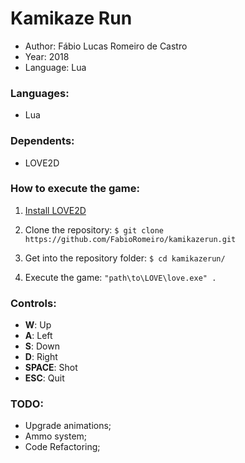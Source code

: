 # Kamikaze Run
- Author: Fábio Lucas Romeiro de Castro
- Year: 2018
- Language: Lua

### Languages:
- Lua

### Dependents:
- LOVE2D

### How to execute the game:
1. [Install LOVE2D](https://love2d.org/)

2. Clone the repository:
`$ git clone https://github.com/FabioRomeiro/kamikazerun.git`

3. Get into the repository folder:
`$ cd kamikazerun/`

4. Execute the game:
`"path\to\LOVE\love.exe" .`

### Controls:
- **W**: Up
- **A**: Left
- **S**: Down
- **D**: Right
- **SPACE**: Shot
- **ESC**: Quit

### TODO:
- Upgrade animations;
- Ammo system;
- Code Refactoring;
